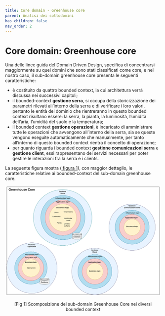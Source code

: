 ```yaml
---
title: Core domain - Greenhouse core
parent: Analisi dei sottodomini
has_children: false
nav_order: 2
---
```


# Core domain: Greenhouse core
Una delle linee guida del Domain Driven Design, specifica di concentrarsi maggiormente su quei domini che sono stati classificati come core, e nel nostro caso, il sub-domain greenhouse core  presenta le seguenti caratteristiche: 

- è costituito da quattro bounded context, la cui architettura verrà discussa nei successivi capitoli;
- il bounded-context **gestione serra**, si occupa della storicizzazione dei parametri rilevati all’interno della serra e di verificare i loro valori, pertanto le entità del dominio che rientreranno in questo bounded context risultano essere: la serra, la pianta, la luminosità, l’umidità dell’aria, l’umidità del suolo e la temperatura;
- il bounded context **gestione operazioni**, è incaricato di amministrare tutte le operazioni che avvengono all’interno della serra, sia se queste vengono eseguite automaticamente che manualmente, per tanto all’interno di questo bounded context rientra il concetto di operazione;
- per quanto riguarda i bounded context **gestione comunicazioni serra** e **gestione client**, essi rappresentano dei servizi necessari per poter gestire le interazioni fra la serra e i clients.

La seguente figura mostra (<a href="#fig1"> figura 1</a>), con maggior dettaglio, le caratteristiche relative ai bounded-context del sub-domain greenhouse core.

<div align="center">
<img src="img/GreenhouseCore_boundedContext.png" alt="Scomposizione del sub-domain Greenhouse Core nei diversi bounded context">
<p align="center" id="fig1">[Fig 1] Scomposizione del sub-domain Greenhouse Core nei diversi bounded context</p>
</div>
